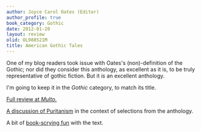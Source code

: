 ```yaml
---
author: Joyce Carol Oates (Editor)
author_profile: true
book_category: Gothic
date: 2012-01-20
layout: review
olid: OL988521M
title: American Gothic Tales
---
```


One of my blog readers took issue with Oates's (non)-definition of the Gothic; nor did they consider this anthology, as excellent as it is, to be truly representative of gothic fiction. But it *is* an excellent anthology. 

I'm going to keep it in the *Gothic* category, to match its title. 


[Full review at *Multo*.](https://multoghost.wordpress.com/2012/01/20/reading-american-gothic-tales/)

[A discussion of Puritanism](https://multoghost.wordpress.com/2012/01/21/puritanism-and-american-gothic/) in the context of selections from the anthology.

A bit of [book-scrying fun](https://multoghost.wordpress.com/2012/10/28/advice-from-the-book-spirits/) with the text.